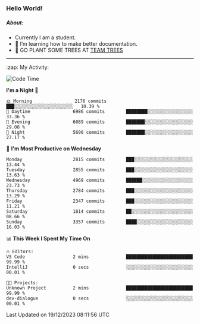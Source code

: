 ### Hello World!

##### About:
- Currently I am a student.
- 🌱 I’m learning how to make better documentation.
- 🌱 GO PLANT SOME TREES AT [TEAM TREES](https://teamtrees.org/)

---
  <summary>:zap: My Activity:</summary>
  
<!--START_SECTION:waka-->
![Code Time](http://img.shields.io/badge/Code%20Time-1%2C267%20hrs%2050%20mins-blue)

**I'm a Night 🦉** 

```text
🌞 Morning                2176 commits        ███░░░░░░░░░░░░░░░░░░░░░░   10.39 % 
🌆 Daytime                6986 commits        ████████░░░░░░░░░░░░░░░░░   33.36 % 
🌃 Evening                6089 commits        ███████░░░░░░░░░░░░░░░░░░   29.08 % 
🌙 Night                  5690 commits        ███████░░░░░░░░░░░░░░░░░░   27.17 % 
```
📅 **I'm Most Productive on Wednesday** 

```text
Monday                   2815 commits        ███░░░░░░░░░░░░░░░░░░░░░░   13.44 % 
Tuesday                  2855 commits        ███░░░░░░░░░░░░░░░░░░░░░░   13.63 % 
Wednesday                4969 commits        ██████░░░░░░░░░░░░░░░░░░░   23.73 % 
Thursday                 2784 commits        ███░░░░░░░░░░░░░░░░░░░░░░   13.29 % 
Friday                   2347 commits        ███░░░░░░░░░░░░░░░░░░░░░░   11.21 % 
Saturday                 1814 commits        ██░░░░░░░░░░░░░░░░░░░░░░░   08.66 % 
Sunday                   3357 commits        ████░░░░░░░░░░░░░░░░░░░░░   16.03 % 
```


📊 **This Week I Spent My Time On** 

```text
🔥 Editors: 
VS Code                  2 mins              █████████████████████████   99.99 % 
IntelliJ                 0 secs              ░░░░░░░░░░░░░░░░░░░░░░░░░   00.01 % 

🐱‍💻 Projects: 
Unknown Project          2 mins              █████████████████████████   99.99 % 
dev-dialogue             0 secs              ░░░░░░░░░░░░░░░░░░░░░░░░░   00.01 % 
```


 Last Updated on 19/12/2023 08:11:56 UTC
<!--END_SECTION:waka-->
